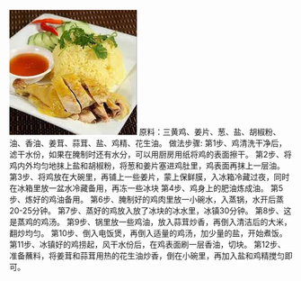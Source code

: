 ![image](https://github.com/alexwan316/Food/blob/main/%E6%88%90%E5%93%81/hainanjifan/hainanjifan.jpeg)
原料：三黄鸡、姜片、葱、盐、胡椒粉、油、香油、姜茸、蒜茸、盐、鸡精、花生油。
做法步骤:
第1步、鸡清洗干净后，滤干水份，如果在腌制时还有水分，可以用厨房用纸将鸡的表面擦干。
第2步、将鸡内外均匀地抹上盐和胡椒粉，将葱和姜片塞进鸡肚里，鸡表面再抹上一层油。
第3步、将鸡放在大碗里，再铺上一些姜片，蒙上保鲜膜，入冰箱冷藏过夜，同时在冰箱里放一盆水冷藏备用，再冻一些冰块
第4步、鸡身上的肥油炼成油。
第5步、炼好的鸡油备用。
第6步、腌制好的鸡肉里放一小碗水，入蒸锅，水开后蒸20-25分钟。
第7步、蒸好的鸡放入放了冰块的冰水里，冰镇30分钟。
第8步、这是蒸鸡的鸡汤。
第9步、锅里放一些鸡油，放入蒜茸炒香，再倒入清洁后的大米，翻炒均匀。
第10步、倒入电饭煲，再倒入适量的鸡汤，加少量的盐，开始煮饭。
第11步、冰镇好的鸡捞起，风干水份后，在鸡表面刷一层香油，切块。
第12步、准备蘸料，将姜茸和蒜茸用热的花生油炒香，倒在小碗里，再加入盐和鸡精搅匀即可。
